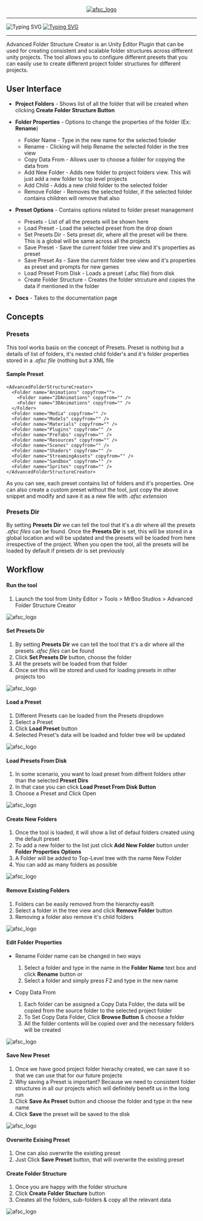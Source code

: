 <p align="center">
<a href="https://github.com/mrboostudios/AdvancedFolderStructureCreator" target="_blank">
<img align="center" alt="afsc_logo" src="src/afsc_ui.jpg" />
</a>
<hr>

![Typing SVG](https://readme-typing-svg.herokuapp.com?color=%2336BCF7&size=52&center=true&vCenter=true&width=1000&height=80&lines=ADVANCED+FOLDER+STRUCTURE+CREATOR)
[![Typing SVG](https://readme-typing-svg.herokuapp.com?color=%2318F781&size=32&center=true&vCenter=true&width=1920&height=25&lines=v1.0.0)](https://git.io/typing-svg)
<hr>
 Advanced Folder Structure Creator is an Unity Editor Plugin that can be used for creating consistent and scalable folder structures across different unity projects. The tool allows you  to configure different presets that you can easily use to create different project folder structures for different projects.
</p>

## User Interface
* **Project Folders** - Shows list of all the folder that will be created when clicking **Create Folder Structure Button**
* **Folder Properties** - Options to change the properties of the folder (Ex: **Rename**)
  * Folder Name - Type in the new name for the selected foleder
  * Rename - Clicking will help Rename the selected folder in the tree view
  * Copy Data From - Allows user to choose a folder for copying the data from
  * Add New Folder - Adds new folder to project folders view. This will just add a new folder to top level projects
  * Add Child - Adds a new child folder to the selected folder
  * Remove Folder - Removes the selected folder, if the selected folder contains children will remove that also

* **Preset Options** - Contains options related to folder preset management
  * Presets - List of all the presets will be shown here
  * Load Preset - Load the selected preset from the drop down
  * Set Presets Dir - Sets preset dir, where all the preset will be there. This is a global will be same across all the projects
  * Save Preset - Save the current folder tree view and it's properties as preset
  * Save Preset As - Save the current folder tree view and it's properties as preset and prompts for new games
  * Load Preset From Disk - Loads a preset (.afsc file) from disk
  * Create Folder Structure - Creates the folder strcuture and copies the data if mentioned in the folder
* **Docs** - Takes to the documentation page

## Concepts

### Presets

This tool works basis on the concept of Presets. Preset is nothing but a details of list of folders, it's nested child folder's and it's folder properties stored in a *.afsc file* (nothing but a XML file

#### Sample Preset
```
<AdvancedFolderStructureCreator>
  <Folder name="Animations" copyfrom="">
    <Folder name="2DAnimations" copyfrom="" />
    <Folder name="3DAnimations" copyfrom="" />
  </Folder>
  <Folder name="Media" copyfrom="" />
  <Folder name="Models" copyfrom="" />
  <Folder name="Materials" copyfrom="" />
  <Folder name="Plugins" copyfrom="" />
  <Folder name="Prefabs" copyfrom="" />
  <Folder name="Resources" copyfrom="" />
  <Folder name="Scenes" copyfrom="" />
  <Folder name="Shaders" copyfrom="" />
  <Folder name="StreamingAssets" copyfrom="" />
  <Folder name="Sandbox" copyfrom="" />
  <Folder name="Sprites" copyfrom="" />
</AdvancedFolderStructureCreator>
```

As you can see, each preset contains list of folders and it's properties. One can also create a custom preset without the tool, just copy the above snippet and modify and save it as a new file with *.afsc extension*

### Presets Dir
By setting **Presets Dir** we can tell the tool that it's a dir where all the presets *.afsc files* can be found. Once the **Presets Dir** is set, this will be stored in a global location and will be updated and the presets will be loaded from here irrespective of the project. When you open the tool, all the presets will be loaded by default if presets dir is set previously 


## Workflow

#### Run the tool

1. Launch the tool from Unity Editor > Tools > MrBoo Studios > Advanced Folder Structure Creator

<img align="center" alt="afsc_logo" src="src/gifs/runapp.gif" />

#### Set Presets Dir

1. By setting **Presets Dir** we can tell the tool that it's a dir where all the presets *.afsc files* can be found
2. Click **Set Presets Dir** button, choose the folder
3. All the presets will be loaded from that folder
4. Once set this will be stored and used for loading presets in other projects too

<img align="center" alt="afsc_logo" src="src/gifs/SetPresetsDir.gif" />

#### Load a Preset

1. Different Presets can be loaded from the Presets dropdown
2. Select a Preset
3. Click **Load Preset** button
4. Selected Preset's data will be loaded and folder tree will be updated

<img align="center" alt="afsc_logo" src="src/gifs/LoadPreset.gif" />

#### Load Presets From Disk

1. In some scenario, you want to load preset from diffrent folders other than the selected **Preset Dirs**
2. In that case you can click **Load Preset From Disk Button**
3. Choose a Preset and Click Open

<img align="center" alt="afsc_logo" src="src/gifs/loadpresetdisk.gif" />

#### Create New Folders

1. Once the tool is loaded, it will show a list of defaul folders created using the default preset
2. To add a new folder to the list just click **Add New Folder** button under **Folder Properties Options**
3. A Folder will be added to Top-Level tree with the name New Folder
4. You can add as many folders as possible

<img align="center" alt="afsc_logo" src="src/gifs/NewFolder.gif" />

#### Remove Existing Folders

1. Folders can be easily removed from the hierarchy easilt
2. Select a folder in the tree view and click **Remove Folder** button
3. Removing a folder also remove it's child folders

<img align="center" alt="afsc_logo" src="src/gifs/removefolders.gif" />

#### Edit Folder Properties

* Rename
  Folder name can be changed in two ways
  1. Select a folder and type in the name in the **Folder Name** text box and click **Rename** button or
  2. Select a folder and simply press F2 and type in the new name

* Copy Data From
  1. Each folder can be assigned a Copy Data Folder, the data will be copied from the source folder to the selected project folder
  2. To Set Copy Data Folder, Click **Browse Button** & choose a folder
  3. All the folder contents will be copied over and the necessary folders will be created

<img align="center" alt="afsc_logo" src="src/gifs/folderprops.gif" />

#### Save New Preset

1. Once we have good project folder hierachy created, we can save it so that we can use that for our future projects
2. Why saving a Preset is important? Because we need to consistent folder structures in all our projects which will definitely benefit us in the long run
3. Click **Save As Preset** button and choose the folder and type in the new name
4. Click **Save** the preset will be saved to the disk

<img align="center" alt="afsc_logo" src="src/gifs/NewPreset.gif" />

#### Overwrite Exising Preset

1. One can also overwrite the existing preset
2. Just Click **Save Preset** button, that will overwrite the existing preset

#### Create Folder Structure

1. Once you are happy with the folder structure
2. Click **Create Folder Stucture** button
3. Creates all the folders, sub-folders & copy all the relevant data

<img align="center" alt="afsc_logo" src="src/gifs/createfolderstructure.gif" />


